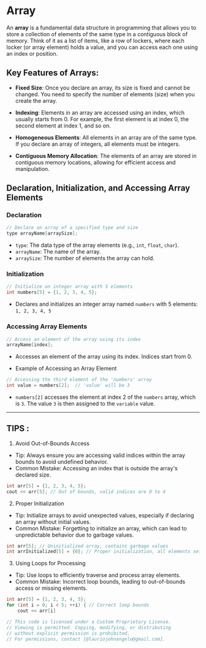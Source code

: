# Array
An **array** is a fundamental data structure in programming that allows you to store a collection of elements of the same type in a contiguous block of memory. Think of it as a list of items, like a row of lockers, where each locker (or array element) holds a value, and you can access each one using an index or position.

## Key Features of Arrays:
- **Fixed Size**: Once you declare an array, its size is fixed and cannot be changed. You need to specify the number of elements (size) when you create the array.

- **Indexing**: Elements in an array are accessed using an index, which usually starts from 0. For example, the first element is at index 0, the second element at index 1, and so on.

- **Homogeneous Elements**: All elements in an array are of the same type. If you declare an array of integers, all elements must be integers.

- **Contiguous Memory Allocation**: The elements of an array are stored in contiguous memory locations, allowing for efficient access and manipulation.


## Declaration, Initialization, and Accessing Array Elements

### Declaration
```cpp
// Declare an array of a specified type and size
type arrayName[arraySize];
```
- `type`: The data type of the array elements (e.g., `int`, `float`, `char`).
- `arrayName`: The name of the array.
- `arraySize`: The number of elements the array can hold.

### Initialization
```cpp
// Initialize an integer array with 5 elements
int numbers[5] = {1, 2, 3, 4, 5};
```
- Declares and initializes an integer array named `numbers` with 5 elements: `1, 2, 3, 4, 5`

### Accessing Array Elements
```cpp
// Access an element of the array using its index
arrayName[index];
```
- Accesses an element of the array using its index. Indices start from 0.

- Example of Accessing an Array Element
```cpp
// Accessing the third element of the 'numbers' array
int value = numbers[2];  // 'value' will be 3
```
- `numbers[2]` accesses the element at index 2 of the `numbers` array, which is `3`. The value `3` is then assigned to the `variable` value.

---
## TIPS : 
1. Avoid Out-of-Bounds Access
- Tip: Always ensure you are accessing valid indices within the array bounds to avoid undefined behavior.
- Common Mistake: Accessing an index that is outside the array's declared size.

```cpp
int arr[5] = {1, 2, 3, 4, 5};
cout << arr[5]; // Out of bounds, valid indices are 0 to 4
```

2. Proper Initialization
- Tip: Initialize arrays to avoid unexpected values, especially if declaring an array without initial values.
- Common Mistake: Forgetting to initialize an array, which can lead to unpredictable behavior due to garbage values.

```cpp
int arr[5]; // Uninitialized array, contains garbage values
int arrInitialized[5] = {0}; // Proper initialization, all elements set to 0
```
3. Using Loops for Processing
- Tip: Use loops to efficiently traverse and process array elements.
- Common Mistake: Incorrect loop bounds, leading to out-of-bounds access or missing elements.

```cpp
int arr[5] = {1, 2, 3, 4, 5};
for (int i = 0; i < 5; ++i) { // Correct loop bounds
    cout << arr[i]
```

```cpp
// This code is licensed under a Custom Proprietary License.
// Viewing is permitted. Copying, modifying, or distributing
// without explicit permission is prohibited.
// For permissions, contact [@lauriojohnangelo@gmail.com].
```
